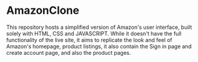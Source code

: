# AmazonClone
This repository hosts a simplified version of Amazon's user interface, built solely with HTML, CSS and JAVASCRIPT. While it doesn't have the full functionality of the live site, it aims to replicate the look and feel of Amazon's homepage, product listings, it also contain the Sign in page and create account page, and also the product pages.
